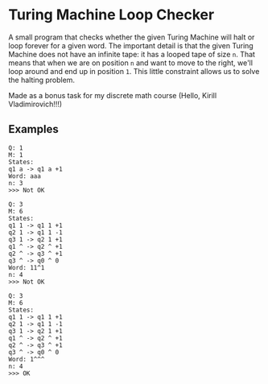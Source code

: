 # Turing Machine Loop Checker

A small program that checks whether the given Turing Machine will halt or loop forever
for a given word. The important detail is that the given Turing Machine does not have an
infinite tape: it has a looped tape of size `n`. That means that when we are on position `n`
and want to move to the right, we'll loop around and end up in position `1`. This little
constraint allows us to solve the halting problem.

Made as a bonus task for my discrete math course (Hello, Kirill Vladimirovich!!!)

## Examples

```
Q: 1
M: 1
States:
q1 a -> q1 a +1
Word: aaa
n: 3
>>> Not OK
```

```
Q: 3
M: 6
States:
q1 1 -> q1 1 +1
q2 1 -> q1 1 -1
q3 1 -> q2 1 +1
q1 ^ -> q2 ^ +1
q2 ^ -> q3 ^ +1
q3 ^ -> q0 ^ 0
Word: 11^1
n: 4
>>> Not OK
```

```
Q: 3
M: 6
States:
q1 1 -> q1 1 +1
q2 1 -> q1 1 -1
q3 1 -> q2 1 +1
q1 ^ -> q2 ^ +1
q2 ^ -> q3 ^ +1
q3 ^ -> q0 ^ 0
Word: 1^^^
n: 4
>>> OK
```
